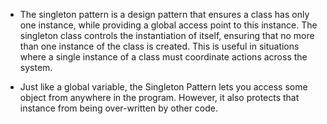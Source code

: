 * The singleton pattern is a design pattern that ensures a class has only one instance, while providing a global access point to this instance. The singleton class controls the instantiation of itself, ensuring that no more than one instance of the class is created. This is useful in situations where a single instance of a class must coordinate actions across the system.

* Just like a global variable, the Singleton Pattern lets you access some object from anywhere in the program. However, it also protects that instance from being over-written by other code.